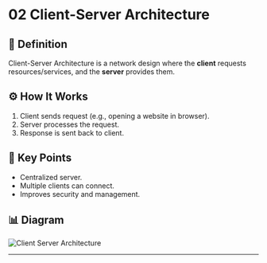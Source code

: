 # 02 Client-Server Architecture  

## 📌 Definition  
Client-Server Architecture is a network design where the **client** requests resources/services, and the **server** provides them.  

## ⚙️ How It Works  
1. Client sends request (e.g., opening a website in browser).  
2. Server processes the request.  
3. Response is sent back to client.  

## 🔑 Key Points  
- Centralized server.  
- Multiple clients can connect.  
- Improves security and management.  

## 📊 Diagram  
![Client Server Architecture](https://upload.wikimedia.org/wikipedia/commons/thumb/5/5e/Client-server-model.svg/600px-Client-server-model.svg.png)

---
